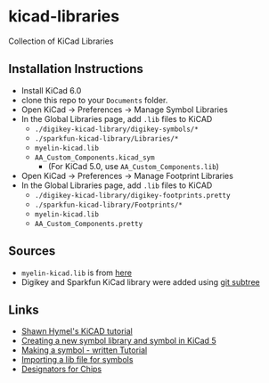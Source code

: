 # kicad-libraries
Collection of KiCad Libraries

## Installation Instructions
- Install KiCad 6.0
- clone this repo to your `Documents` folder.
- Open KiCad -> Preferences -> Manage Symbol Libraries
- In the Global Libraries page, add `.lib` files to KiCAD
    - `./digikey-kicad-library/digikey-symbols/*`
    - `./sparkfun-kicad-library/Libraries/*`
    - `myelin-kicad.lib`
    - `AA_Custom_Components.kicad_sym`
        - (For KiCad 5.0, use `AA_Custom_Components.lib`)
- Open KiCad -> Preferences -> Manage Footprint Libraries
- In the Global Libraries page, add `.lib` files to KiCAD
    - `./digikey-kicad-library/digikey-footprints.pretty`
    - `./sparkfun-kicad-library/Footprints/*`
    - `myelin-kicad.lib`
    - `AA_Custom_Components.pretty`

## Sources
- `myelin-kicad.lib` is from [here](https://github.com/myelin/myelin-kicad-libraries)
- Digikey and Sparkfun KiCad library were added using [git subtree](https://gist.github.com/SKempin/b7857a6ff6bddb05717cc17a44091202)

## Links
- [Shawn Hymel's KiCAD tutorial](https://www.youtube.com/playlist?list=PLEBQazB0HUyR24ckSZ5u05TZHV9khgA1O)
- [Creating a new symbol library and symbol in KiCad 5](https://forum.kicad.info/t/creating-a-new-symbol-library-and-a-new-symbol-in-kicad-5/13341)
- [Making a symbol - written Tutorial](https://forum.kicad.info/t/tutorial-how-to-make-a-symbol-kicad-v5-1-x/13336/3)
- [Importing a lib file for symbols](https://forum.kicad.info/t/how-to-get-a-downloaded-symbol-footprint-or-full-library-into-kicad-version-5/19485)
- [Designators for Chips](https://en.wikipedia.org/wiki/Reference_designator#Designators)